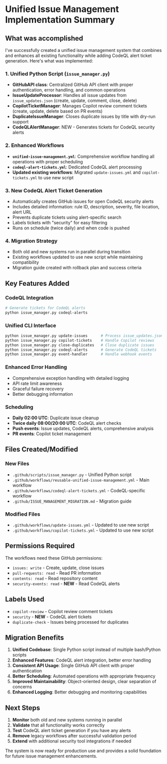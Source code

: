 # Unified Issue Management Implementation Summary

## What was accomplished

I've successfully created a unified issue management system that combines and enhances all existing functionality while adding CodeQL alert ticket generation. Here's what was implemented:

### 1. **Unified Python Script** (`issue_manager.py`)

- **GitHubAPI class**: Centralized GitHub API client with proper authentication, error handling, and common operations
- **IssueUpdateProcessor**: Handles all issue updates from `issue_updates.json` (create, update, comment, close, delete)
- **CopilotTicketManager**: Manages Copilot review comment tickets (create, update, delete based on PR events)
- **DuplicateIssueManager**: Closes duplicate issues by title with dry-run support
- **CodeQLAlertManager**: NEW - Generates tickets for CodeQL security alerts

### 2. **Enhanced Workflows**

- **`unified-issue-management.yml`**: Comprehensive workflow handling all operations with proper scheduling
- **`codeql-alert-tickets.yml`**: Dedicated CodeQL alert processing
- **Updated existing workflows**: Migrated `update-issues.yml` and `copilot-tickets.yml` to use new script

### 3. **New CodeQL Alert Ticket Generation**

- Automatically creates GitHub issues for open CodeQL security alerts
- Includes detailed information: rule ID, description, severity, file location, alert URL
- Prevents duplicate tickets using alert-specific search
- Labels tickets with "security" for easy filtering
- Runs on schedule (twice daily) and when code is pushed

### 4. **Migration Strategy**

- Both old and new systems run in parallel during transition
- Existing workflows updated to use new script while maintaining compatibility
- Migration guide created with rollback plan and success criteria

## Key Features Added

### CodeQL Integration

```bash
# Generate tickets for CodeQL alerts
python issue_manager.py codeql-alerts
```

### Unified CLI Interface

```bash
python issue_manager.py update-issues      # Process issue_updates.json
python issue_manager.py copilot-tickets    # Handle Copilot reviews
python issue_manager.py close-duplicates   # Close duplicate issues
python issue_manager.py codeql-alerts      # Generate CodeQL tickets
python issue_manager.py event-handler      # Handle webhook events
```

### Enhanced Error Handling

- Comprehensive exception handling with detailed logging
- API rate limit awareness
- Graceful failure recovery
- Better debugging information

### Scheduling

- **Daily 02:00 UTC**: Duplicate issue cleanup
- **Twice daily 08:00/20:00 UTC**: CodeQL alert checks
- **Push events**: Issue updates, CodeQL alerts, comprehensive analysis
- **PR events**: Copilot ticket management

## Files Created/Modified

### New Files

- `.github/scripts/issue_manager.py` - Unified Python script
- `.github/workflows/reusable-unified-issue-management.yml` - Main workflow
- `.github/workflows/codeql-alert-tickets.yml` - CodeQL-specific workflow
- `.github/ISSUE_MANAGEMENT_MIGRATION.md` - Migration guide

### Modified Files

- `.github/workflows/update-issues.yml` - Updated to use new script
- `.github/workflows/copilot-tickets.yml` - Updated to use new script

## Permissions Required

The workflows need these GitHub permissions:

- `issues: write` - Create, update, close issues
- `pull-requests: read` - Read PR information
- `contents: read` - Read repository content
- `security-events: read` - **NEW** - Read CodeQL alerts

## Labels Used

- `copilot-review` - Copilot review comment tickets
- `security` - **NEW** - CodeQL alert tickets
- `duplicate-check` - Issues being processed for duplicates

## Migration Benefits

1. **Unified Codebase**: Single Python script instead of multiple bash/Python scripts
2. **Enhanced Features**: CodeQL alert integration, better error handling
3. **Consistent API Usage**: Single GitHub API client with proper authentication
4. **Better Scheduling**: Automated operations with appropriate frequency
5. **Improved Maintainability**: Object-oriented design, clear separation of concerns
6. **Enhanced Logging**: Better debugging and monitoring capabilities

## Next Steps

1. **Monitor** both old and new systems running in parallel
2. **Validate** that all functionality works correctly
3. **Test** CodeQL alert ticket generation if you have any alerts
4. **Remove** legacy workflows after successful validation period
5. **Extend** with additional security tool integrations if needed

The system is now ready for production use and provides a solid foundation for future issue management enhancements.
